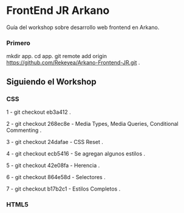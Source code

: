 # FrontEnd JR Arkano

Guía del workshop sobre desarrollo web frontend en Arkano.

### Primero

mkdir app.
cd app.
git remote add origin https://github.com/Rekeyea/Arkano-Frontend-JR.git .


## Siguiendo el Workshop

### CSS

1 - git checkout eb3a412 .

2 - git checkout 268ec8e - Media Types, Media Queries, Conditional Commenting .
 
3 - git checkout 24dafae - CSS Reset .

4 - git checkout ecb5416 - Se agregan algunos estilos .

5 - git checkout 42e08fa - Herencia .

6 - git checkout 864e58d - Selectores .

7 - git checkout b17b2c1 - Estilos Completos .


### HTML5


